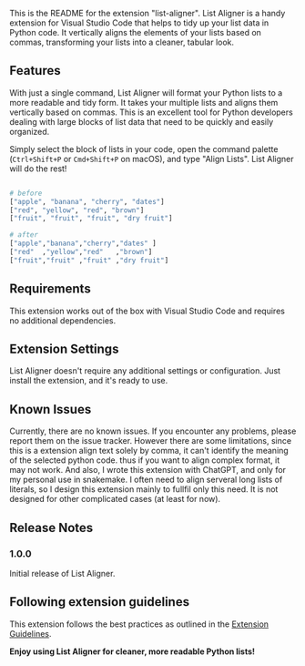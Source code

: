 This is the README for the extension "list-aligner". List Aligner is a handy
extension for Visual Studio Code that helps to tidy up your list data in Python
code. It vertically aligns the elements of your lists based on commas,
transforming your lists into a cleaner, tabular look.

## Features

With just a single command, List Aligner will format your Python lists to a more
readable and tidy form. It takes your multiple lists and aligns them vertically
based on commas. This is an excellent tool for Python developers dealing with
large blocks of list data that need to be quickly and easily organized.

Simply select the block of lists in your code, open the command palette
(`Ctrl+Shift+P` or `Cmd+Shift+P` on macOS), and type "Align Lists". List Aligner
will do the rest!
```python

# before
["apple", "banana", "cherry", "dates"]
["red", "yellow", "red", "brown"]
["fruit", "fruit", "fruit", "dry fruit"]

# after
["apple","banana","cherry","dates" ]
["red"  ,"yellow","red"   ,"brown"]
["fruit","fruit" ,"fruit" ,"dry fruit"]
```


## Requirements

This extension works out of the box with Visual Studio Code and requires no
additional dependencies.

## Extension Settings

List Aligner doesn't require any additional settings or configuration. Just
install the extension, and it's ready to use.

## Known Issues

Currently, there are no known issues. If you encounter any problems, please
report them on the issue tracker. However there are some limitations, since this
is a extension align text solely by comma, it can't identify the meaning of the
selected python code. thus if you want to align complex format, it may not work.
And also, I wrote this extension with ChatGPT, and only for my personal use in
snakemake. I often need to align serveral long lists of literals, so I design
this extension mainly to fullfil only this need. It is not designed for other
complicated cases (at least for now).

## Release Notes

### 1.0.0

Initial release of List Aligner.

## Following extension guidelines

This extension follows the best practices as outlined in the [Extension
Guidelines](https://code.visualstudio.com/api/references/extension-guidelines).

**Enjoy using List Aligner for cleaner, more readable Python lists!**